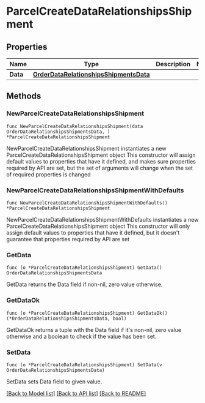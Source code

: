 # ParcelCreateDataRelationshipsShipment

## Properties

Name | Type | Description | Notes
------------ | ------------- | ------------- | -------------
**Data** | [**OrderDataRelationshipsShipmentsData**](OrderDataRelationshipsShipmentsData.md) |  | 

## Methods

### NewParcelCreateDataRelationshipsShipment

`func NewParcelCreateDataRelationshipsShipment(data OrderDataRelationshipsShipmentsData, ) *ParcelCreateDataRelationshipsShipment`

NewParcelCreateDataRelationshipsShipment instantiates a new ParcelCreateDataRelationshipsShipment object
This constructor will assign default values to properties that have it defined,
and makes sure properties required by API are set, but the set of arguments
will change when the set of required properties is changed

### NewParcelCreateDataRelationshipsShipmentWithDefaults

`func NewParcelCreateDataRelationshipsShipmentWithDefaults() *ParcelCreateDataRelationshipsShipment`

NewParcelCreateDataRelationshipsShipmentWithDefaults instantiates a new ParcelCreateDataRelationshipsShipment object
This constructor will only assign default values to properties that have it defined,
but it doesn't guarantee that properties required by API are set

### GetData

`func (o *ParcelCreateDataRelationshipsShipment) GetData() OrderDataRelationshipsShipmentsData`

GetData returns the Data field if non-nil, zero value otherwise.

### GetDataOk

`func (o *ParcelCreateDataRelationshipsShipment) GetDataOk() (*OrderDataRelationshipsShipmentsData, bool)`

GetDataOk returns a tuple with the Data field if it's non-nil, zero value otherwise
and a boolean to check if the value has been set.

### SetData

`func (o *ParcelCreateDataRelationshipsShipment) SetData(v OrderDataRelationshipsShipmentsData)`

SetData sets Data field to given value.



[[Back to Model list]](../README.md#documentation-for-models) [[Back to API list]](../README.md#documentation-for-api-endpoints) [[Back to README]](../README.md)



